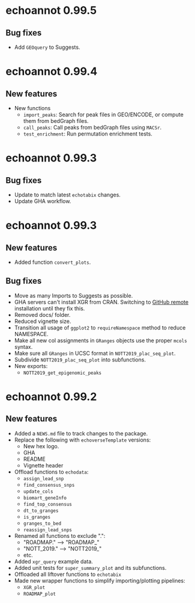 # echoannot 0.99.5

## Bug fixes 

- Add `GEOquery` to Suggests.

# echoannot 0.99.4

## New features 

* New functions
    - `import_peaks`: Search for peak files in GEO/ENCODE, or compute them 
    from bedGraph files. 
    - `call_peaks`: Call peaks from bedGraph files using `MACSr`. 
    - `test_enrichment`: Run permutation enrichment tests.

# echoannot 0.99.3

## Bug fixes 

* Update to match latest `echotabix` changes.
* Update GHA workflow.

# echoannot 0.99.3

## New features

* Added function `convert_plots`.

## Bug fixes 

* Move as many Imports to Suggests as possible. 
* GHA servers can't install XGR from CRAN. Switching to 
[GitHub remote](github::hfang-bristol/XGR) installation until they fix this. 
* Removed docs/ folder. 
* Reduced vignette size. 
* Transition all usage of `ggplot2` to `requireNamespace` method to reduce
NAMESPACE.
* Make all new col assignments in `GRanges` objects use the proper `mcols` syntax.
* Make sure all `GRanges` in UCSC format in `NOTT2019_plac_seq_plot`.
* Subdivide `NOTT2019_plac_seq_plot` into subfunctions. 
* New exports:
    - `NOTT2019_get_epigenomic_peaks`

# echoannot 0.99.2

## New features 

* Added a `NEWS.md` file to track changes to the package.
* Replace the following with `echoverseTemplate` versions:
    - New hex logo.
    - GHA
    - README
    - Vignette header
* Offload functions to `echodata`:
    - `assign_lead_snp`
    - `find_consensus_snps`
    - `update_cols`
    - `biomart_geneInfo`
    - `find_top_consensus`
    - `dt_to_granges`
    - `is_granges`
    - `granges_to_bed`
    - `reassign_lead_snps`
* Renamed all functions to exclude ".":
    - "ROADMAP." --> "ROADMAP_"
    - "NOTT_2019." --> "NOTT2019_"
    - etc.
* Added `xgr_query` example data. 
* Added unit tests for `super_summary_plot` and its subfunctions.
* Offloaded all liftover functions to `echotabix`
* Made new wrapper functions to simplify importing/plotting pipelines:
    - `XGR_plot`
    - `ROADMAP_plot`
